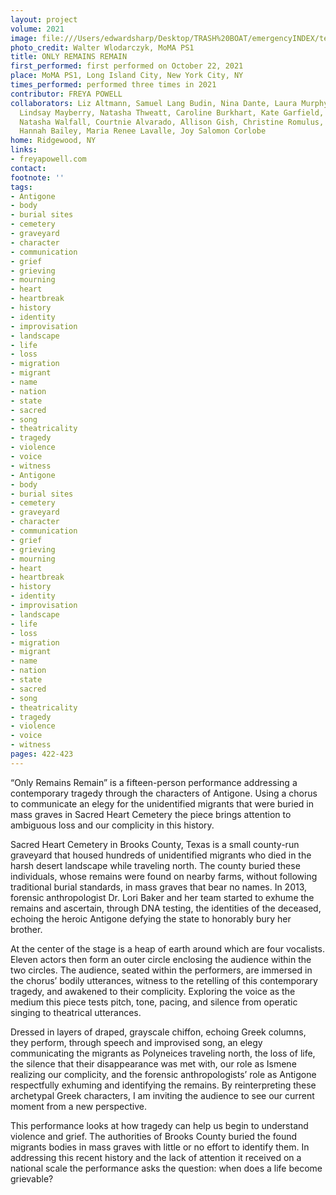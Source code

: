 ```yaml
---
layout: project
volume: 2021
image: file:///Users/edwardsharp/Desktop/TRASH%20BOAT/emergencyINDEX/ten_plus/guts/Links/1664125547064_Powell_ORR.tif
photo_credit: Walter Wlodarczyk, MoMA PS1
title: ONLY REMAINS REMAIN
first_performed: first performed on October 22, 2021
place: MoMA PS1, Long Island City, New York City, NY
times_performed: performed three times in 2021
contributor: FREYA POWELL
collaborators: Liz Altmann, Samuel Lang Budin, Nina Dante, Laura Murphy, Shanna Iglesias,
  Lindsay Mayberry, Natasha Thweatt, Caroline Burkhart, Kate Garfield, Aline Salloum,
  Natasha Walfall, Courtnie Alvarado, Allison Gish, Christine Romulus, Cassandra DeMarco,
  Hannah Bailey, Maria Renee Lavalle, Joy Salomon Corlobe
home: Ridgewood, NY
links:
- freyapowell.com
contact:
footnote: ''
tags:
- Antigone
- body
- burial sites
- cemetery
- graveyard
- character
- communication
- grief
- grieving
- mourning
- heart
- heartbreak
- history
- identity
- improvisation
- landscape
- life
- loss
- migration
- migrant
- name
- nation
- state
- sacred
- song
- theatricality
- tragedy
- violence
- voice
- witness
- Antigone
- body
- burial sites
- cemetery
- graveyard
- character
- communication
- grief
- grieving
- mourning
- heart
- heartbreak
- history
- identity
- improvisation
- landscape
- life
- loss
- migration
- migrant
- name
- nation
- state
- sacred
- song
- theatricality
- tragedy
- violence
- voice
- witness
pages: 422-423
---
```


“Only Remains Remain” is a fifteen-person performance addressing a contemporary tragedy through the characters of Antigone. Using a chorus to communicate an elegy for the unidentified migrants that were buried in mass graves in Sacred Heart Cemetery the piece brings attention to ambiguous loss and our complicity in this history. 

Sacred Heart Cemetery in Brooks County, Texas is a small county-run graveyard that housed hundreds of unidentified migrants who died in the harsh desert landscape while traveling north. The county buried these individuals, whose remains were found on nearby farms, without following traditional burial standards, in mass graves that bear no names. In 2013, forensic anthropologist Dr. Lori Baker and her team started to exhume the remains and ascertain, through DNA testing, the identities of the deceased, echoing the heroic Antigone defying the state to honorably bury her brother.

At the center of the stage is a heap of earth around which are four vocalists. Eleven actors then form an outer circle enclosing the audience within the two circles. The audience, seated within the performers, are immersed in the chorus’ bodily utterances, witness to the retelling of this contemporary tragedy, and awakened to their complicity. Exploring the voice as the medium this piece tests pitch, tone, pacing, and silence from operatic singing to theatrical utterances. 

Dressed in layers of draped, grayscale chiffon, echoing Greek columns, they perform, through speech and improvised song, an elegy communicating the migrants as Polyneices traveling north, the loss of life, the silence that their disappearance was met with, our role as Ismene realizing our complicity, and the forensic anthropologists’ role as Antigone respectfully exhuming and identifying the remains. By reinterpreting these archetypal Greek characters, I am inviting the audience to see our current moment from a new perspective. 

This performance looks at how tragedy can help us begin to understand violence and grief. The authorities of Brooks County buried the found migrants bodies in mass graves with little or no effort to identify them. In addressing this recent history and the lack of attention it received on a national scale the performance asks the question: when does a life become grievable? 